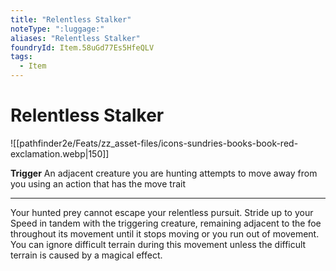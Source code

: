 ```yaml
---
title: "Relentless Stalker"
noteType: ":luggage:"
aliases: "Relentless Stalker"
foundryId: Item.58uGd77Es5HfeQLV
tags:
  - Item
---
```


# Relentless Stalker
![[pathfinder2e/Feats/zz_asset-files/icons-sundries-books-book-red-exclamation.webp|150]]

**Trigger** An adjacent creature you are hunting attempts to move away from you using an action that has the move trait

* * *

Your hunted prey cannot escape your relentless pursuit. Stride up to your Speed in tandem with the triggering creature, remaining adjacent to the foe throughout its movement until it stops moving or you run out of movement. You can ignore difficult terrain during this movement unless the difficult terrain is caused by a magical effect.
